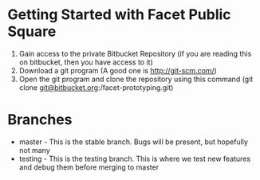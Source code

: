# Getting Started with Facet Public Square

1) Gain access to the private Bitbucket Repository (if you are reading this on bitbucket, then you have access to it)
2) Download a git program (A good one is http://git-scm.com/)
3) Open the git program and clone the repository using this command (git clone git@bitbucket.org:<bitbucket username>/facet-prototyping.git)


# Branches
- master - This is the stable branch. Bugs will be present, but hopefully not many
- testing - This is the testing branch. This is where we test new features and debug them before merging to master 

